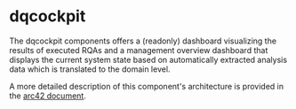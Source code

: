 # dqcockpit
The dqcockpit components offers a (readonly) dashboard visualizing the results of executed RQAs and a management overview dashboard that displays the current system state based on automatically extracted analysis data which is translated to the domain level.

A more detailed description of this component's architecture is provided in the [arc42 document](https://github.com/dqualizer/dqualizer/tree/main/docs/asciidoc). 
